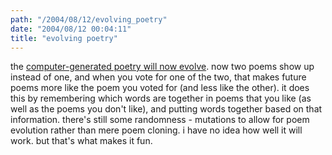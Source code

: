 ```yaml
---
path: "/2004/08/12/evolving_poetry" 
date: "2004/08/12 00:04:11" 
title: "evolving poetry" 
---
```

<p>the <a href="http://www.randomchaos.com/language/poetry.php">computer-generated poetry will now evolve</a>. now two poems show up instead of one, and when you vote for one of the two, that makes future poems more like the poem you voted for (and less like the other). it does this by remembering which words are together in poems that you like (as well as the poems you don't like), and putting words together based on that information. there's still some randomness - mutations to allow for poem evolution rather than mere poem cloning. i have no idea how well it will work. but that's what makes it fun.</p>